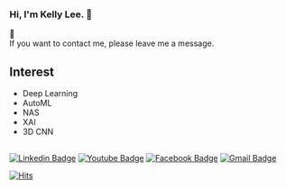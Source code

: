 ### Hi, I'm Kelly Lee. 👋 

💬<br>
If you want to contact me, please leave me a message.<br>

## Interest
- Deep Learning
- AutoML
- NAS
- XAI
- 3D CNN

##
[![Linkedin Badge](https://img.shields.io/badge/-LinkedIn-blue?style=flat-square&logo=Linkedin&logoColor=white&link=https://www.linkedin.com/in/kellyeunalee/)](https://www.linkedin.com/in/kellyeunalee/) 
[![Youtube Badge](https://img.shields.io/badge/Youtube-ff0000?style=flat-square&logo=youtube&link=https://www.youtube.com/channel/UCtnmH9KaAfeCAMhXW4R-uSg)](https://www.youtube.com/channel/UCtnmH9KaAfeCAMhXW4R-uSg) 
[![Facebook Badge](https://img.shields.io/badge/facebook-1877f2?style=flat-square&logo=facebook&logoColor=white&link=https://www.facebook.com/kellyeuna.lee)](https://www.facebook.com/kellyeuna.lee)
[![Gmail Badge](https://img.shields.io/badge/Gmail-d14836?style=flat-square&logo=Gmail&logoColor=white&link=mailto:kellyeunalee@gmail.com)](mailto:kellyeunalee@gmail.com) 

<!-- [![Anurag's github stats](https://github-readme-stats.vercel.app/api?username=kellyeunalee)](https://github.com/anuraghazra/github-readme-stats) -->

[![Hits](https://hits.seeyoufarm.com/api/count/incr/badge.svg?url=https%3A%2F%2Fgithub.com%2Fkellyeunalee&count_bg=%2379C83D&title_bg=%23555555&icon=&icon_color=%23E7E7E7&title=hits&edge_flat=false)](https://hits.seeyoufarm.com)

```

```

<!--
**kellyeunalee/kellyeunalee** is a ✨ _special_ ✨ repository because its `README.md` (this file) appears on your GitHub profile.

Here are some ideas to get you started:

- 🔭 I’m currently working on ...
- 🌱 I’m currently learning ...
- 👯 I’m looking to collaborate on ...
- 🤔 I’m looking for help with ...
- 💬 Ask me about ...
- 📫 How to reach me: ...
- 😄 Pronouns: ...
- ⚡ Fun fact: ...
-->
